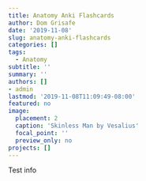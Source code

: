 ```yaml
---
title: Anatomy Anki Flashcards
author: Dom Grisafe
date: '2019-11-08'
slug: anatomy-anki-flashcards
categories: []
tags:
  - Anatomy
subtitle: ''
summary: ''
authors: []
- admin
lastmod: '2019-11-08T11:09:49-08:00'
featured: no
image:
  placement: 2
  caption: 'Skinless Man by Vesalius'
  focal_point: ''
  preview_only: no
projects: []
---
```


Test info
